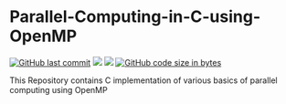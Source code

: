 # Parallel-Computing-in-C-using-OpenMP

[![GitHub last commit](https://img.shields.io/github/last-commit/Defcon27/Parallel-Computing-in-C-using-OpenMP?color=green&logo=github&style=flat)](https://github.com/Defcon27/Parallel-Computing-in-C-using-OpenMP) 
<img src="https://img.shields.io/badge/%20C%20Language%20-%2300599C.svg?&style=flat&logo=c&logoColor=white"/>
<img src="https://img.shields.io/badge/OpenMP-05747d?&style=flat"/>
[![GitHub code size in bytes](https://img.shields.io/github/languages/code-size/Defcon27/Parallel-Computing-in-C-using-OpenMP?color=00599C&logo=c&style=flat)](https:/Defcon27/Parallel-Computing-in-C-using-OpenMP)


This Repository contains C implementation of various basics of parallel computing using OpenMP
